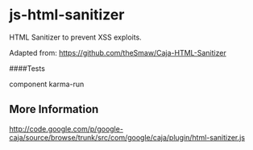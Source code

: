 js-html-sanitizer
=================

HTML Sanitizer to prevent XSS exploits.

Adapted from: https://github.com/theSmaw/Caja-HTML-Sanitizer

####Tests

component karma-run

More Information
----------------
http://code.google.com/p/google-caja/source/browse/trunk/src/com/google/caja/plugin/html-sanitizer.js

